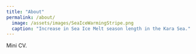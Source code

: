 ```yaml
---
title: "About"
permalink: /about/
  image: /assets/images/SeaIceWarmingStripe.png
  caption: "Increase in Sea Ice Melt season length in the Kara Sea."
---
```


Mini CV.
